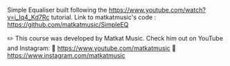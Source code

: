 Simple Equaliser built following the https://www.youtube.com/watch?v=i_Iq4_Kd7Rc tutorial.
Link to matkatmusic's code  : https://github.com/matkatmusic/SimpleEQ

✏️ This course was developed by Matkat Music. Check him out on YouTube and Instagram:
🔗 https://www.youtube.com/matkatmusic
🔗 https://www.instagram.com/matkatmusic
